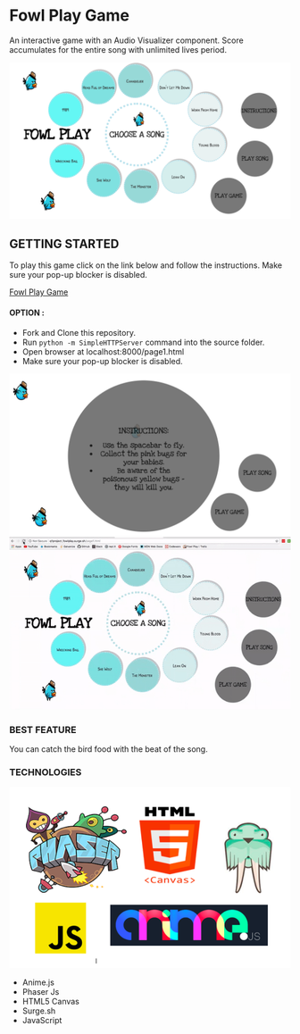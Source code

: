 # Fowl Play Game

An interactive game with an Audio Visualizer component. Score accumulates for the entire song with unlimited lives period.

<img src="assets/Screen Shot 2018-08-23 at 11.06.15 AM.png" />

## GETTING STARTED

To play this game click on the link below and follow the instructions. Make sure your pop-up blocker is disabled.

[Fowl Play Game](http://q1project_fowlplay.surge.sh/page1.html)

#### OPTION :
* Fork and Clone this repository.
* Run `python -m SimpleHTTPServer` command into the source folder.
* Open browser at localhost:8000/page1.html
* Make sure your pop-up blocker is disabled.

<img src="assets/Screen Shot 2018-08-23 at 11.07.17 AM.png" />

<img src="assets/vid2.gif"/>

### BEST FEATURE

You can catch the bird food with the beat of the song.

### TECHNOLOGIES

<img src="assets/Screen Shot 2018-08-23 at 11.42.43 AM.png" />

* Anime.js
* Phaser Js
* HTML5 Canvas
* Surge.sh
* JavaScript




